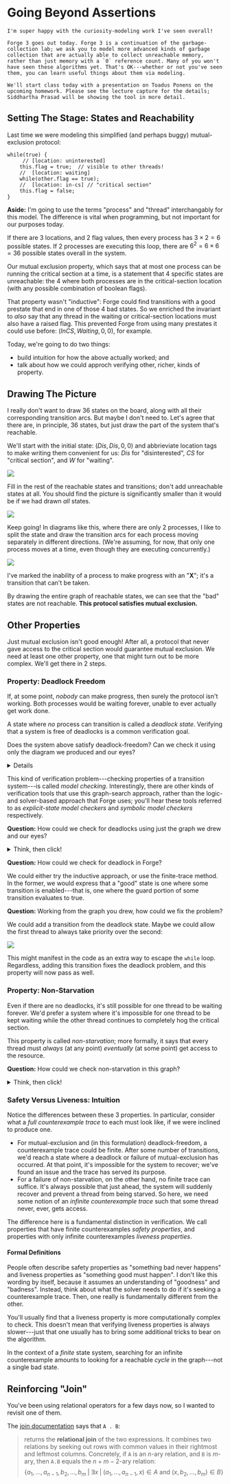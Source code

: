 # Going Beyond Assertions

~~~admonish tip title="CSCI 1710: Homeworks"
I'm super happy with the curiosity-modeling work I've seen overall! 

Forge 3 goes out today. Forge 3 is a continuation of the garbage-collection lab; we ask you to model more advanced kinds of garbage collection that are actually able to collect unreachable memory, rather than just memory with a `0` reference count. Many of you won't have seen these algorithms yet. That's OK---whether or not you've seen them, you can learn useful things about them via modeling.
~~~

~~~admonish tip title="CSCI 1710: Toadus Ponens"
We'll start class today with a presentation on Toadus Ponens on the upcoming homework. Please see the lecture capture for the details; Siddhartha Prasad will be showing the tool in more detail.
~~~

## Setting The Stage: States and Reachability

Last time we were modeling this simplified (and perhaps buggy) mutual-exclusion protocol: 

```
while(true) { 
     // [location: uninterested]
    this.flag = true;  // visible to other threads!
    //  [location: waiting]
    while(other.flag == true);    
    //  [location: in-cs] // "critical section"   
    this.flag = false;    
}
```

**Aside:** I'm going to use the terms "process" and "thread" interchangably for this model. The difference is vital when programming, but not important for our purposes today.  

If there are 3 locations, and 2 flag values, then every process has $3 \times 2 = 6$ possible states. If 2 processes are executing this loop, there are $6^2 = 6 \times 6 = 36$ possible states overall in the system. 

Our mutual exclusion property, which says that at most one process can be running the critical section at a time, is a statement that 4 specific states are unreachable: the 4 where both processes are in the critical-section location (with any possible combination of boolean flags).

That property wasn't "inductive": Forge could find transitions with a good prestate that end in one of those 4 bad states. So we enriched the invariant to _also_ say that any thread in the waiting or critical-section locations must also have a raised flag. This prevented Forge from using many prestates it could use before: $(InCS, Waiting, 0, 0)$, for example. 

Today, we're going to do two things:
* build intuition for how the above actually worked; and
* talk about how we could approch verifying other, richer, kinds of property.

## Drawing The Picture

I really don't want to draw 36 states on the board, along with all their corresponding transition arcs. But maybe I don't need to. Let's agree that there are, in principle, 36 states, but just draw the part of the system that's reachable. 

We'll start with the initial state: $(Dis, Dis, 0, 0)$ and abbrieviate location tags to make writing them convenient for us: $Dis$ for "disinterested", $CS$ for "critical section", and $W$ for "waiting".

![](https://i.imgur.com/02KboGA.png)

Fill in the rest of the reachable states and transitions; don't add unreachable states at all. You should find the picture is significantly smaller than it would be if we had drawn _all_ states.

![](https://i.imgur.com/PQraiC7.png)

Keep going! In diagrams like this, where there are only 2 processes, I like to split the state and draw the transition arcs for each process moving separately in different directions. (We're assuming, for now, that only one process moves at a time, even though they are executing concurrently.)

![](https://i.imgur.com/EPMcgrl.png)

I've marked the inability of a process to make progress with an "**X**"; it's a transition that can't be taken.

By drawing the entire graph of reachable states, we can see that the "bad" states are not reachable. **This protocol satisfies mutual exclusion.**

## Other Properties

Just mutual exclusion isn't good enough! After all, a protocol that never gave access to the critical section would guarantee mutual exclusion. We need at least one other property, one that might turn out to be more complex. We'll get there in 2 steps.

### Property: Deadlock Freedom

If, at some point, _nobody_ can make progress, then surely the protocol isn't working. Both processes would be waiting forever, unable to ever actually get work done. 

A state where _no_ process can transition is called a _deadlock state_. Verifying that a system is free of deadlocks is a common verification goal.

Does the system above satisfy deadlock-freedom? Can we check it using only the diagram we produced and our eyes?

<details>
No. The state $(W, W, 1, 1)$ is reachable, but has no exit transitions: neither thread can make progress. 
    
We can see that by doing a visual depth-first (or breadth-first) search of the sub-system for the reachable states.
</details>

This kind of verification problem---checking properties of a transition system---is called _model checking_. Interestingly, there are other kinds of verification tools that use this graph-search approach, rather than the logic- and solver-based approach that Forge uses; you'll hear these tools referred to as _explicit-state model checkers_ and _symbolic model checkers_ respectively.

**Question:** How could we check for deadlocks using just the graph we drew and our eyes?

<details>
<summary>Think, then click!</summary>
In the same way we looked for a failure of mutual exclusion. We seek a reachable state with _no_ transitions out. 
    
In this case, we find such a state.
</details>

**Question:** How could we check for deadlock in Forge?

We could either try the inductive approach, or use the finite-trace method. In the former, we would express that a "good" state is one where some transition is enabled---that is, one where the guard portion of some transition evaluates to true.

**Question:** Working from the graph you drew, how could we fix the problem?

We could add a transition from the deadlock state. Maybe we could allow the first thread to always take priority over the second:

![](https://i.imgur.com/gyt75Bk.png)

This might manifest in the code as an extra way to escape the `while` loop. Regardless, adding this transition fixes the deadlock problem, and this property will now pass as well.

### Property: Non-Starvation

Even if there are no deadlocks, it's still possible for one thread to be waiting forever. We'd prefer a system where it's impossible for one thread to be kept waiting while the other thread continues to completely hog the critical section.

This property is called _non-starvation_; more formally, it says that every thread must _always_ (at any point) _eventually_ (at some point) get access to the resource.

**Question:** How could we check non-starvation in this graph?

<details>
<summary>Think, then click!</summary>

Not by looking for a single "bad state". That won't suffice. There's something interesting going on, here...

</details>

### Safety Versus Liveness: Intuition

Notice the differences between these 3 properties. In particular, consider what a _full counterexample trace_ to each must look like, if we were inclined to produce one. 
* For mutual-exclusion and (in this formulation) deadlock-freedom, a counterexample trace could be finite. After some number of transitions, we'd reach a state where a deadlock or failure of mutual-exclusion has occurred. At that point, it's impossible for the system to recover; we've found an issue and the trace has served its purpose.
* For a failure of non-starvation, on the other hand, no finite trace can suffice. It's always possible that just ahead, the system will suddenly recover and prevent a thread from being starved. So here, we need some notion of an _infinite counterexample trace_ such that some thread never, ever, gets access.

The difference here is a fundamental distinction in verification. We call properties that have finite counterexamples _safety properties_, and properties with only infinite counterexamples _liveness properties_. 

#### Formal Definitions

People often describe safety properties as "something bad never happens" and liveness properties as "something good must happen". I don't like this wording by itself, because it assumes an understanding of "goodness" and "badness". Instead, think about what the solver needs to do if it's seeking a counterexample trace. Then, one really is fundamentally different from the other.

You'll usually find that a liveness property is more computationally complex to check. This doesn't mean that verifying liveness properties is always slower---just that one usually has to bring some additional tricks to bear on the algorithm.

In the context of a _finite_ state system, searching for an infinite counterexample amounts to looking for a reachable _cycle_ in the graph---not a single bad state.

## Reinforcing "Join"

You've been using relational operators for a few days now, so I wanted to revisit one of them. 

The [join documentation](https://csci1710.github.io/forge-documentation/building-models/constraints/expressions/relational-expressions/relational-expressions.html#-and--relational-join) says that `A . B`:

> returns the **relational join** of the two expressions. It combines two relations by seeking out rows with common values in their rightmost and leftmost columns. Concretely, if `A` is an $n$-ary relation, and `B` is $m$-ary, then `A.B` equals the $n+m-2$-ary relation:
> $$\{a_1, ..., a_{n-1}, b_2, ..., b_m \;| \;\exists x \;|\; (a_1, ..., a_{n-1}, x) \in A \text{ and } (x, b_2, ..., b_m) \in B\}$$
